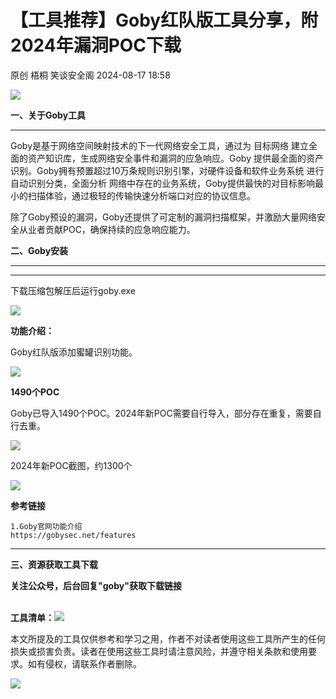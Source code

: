 #  【工具推荐】Goby红队版工具分享，附2024年漏洞POC下载   
原创 梧桐  笑谈安全阁   2024-08-17 18:58  
  
![](https://mmbiz.qpic.cn/mmbiz_gif/ySiaYd2ryIURgzd4Z9EGbe1icoMJEuNovDpqmxC0Ke4qMptb6Y5SqAmh14r2wgJnq4RAqEabI4KufVSYWGS1lfLQ/640?wx_fmt=gif&wxfrom=5&wx_lazy=1 "")  
  
**一、关于Goby工具**  
  
****  
  
Goby是基于网络空间映射技术的下一代网络安全工具，通过为 目标网络 建立全面的资产知识库，生成网络安全事件和漏洞的应急响应。Goby 提供最全面的资产识别。Goby拥有预置超过10万条规则识别引擎，对硬件设备和软件业务系统 进行自动识别分类，全面分析 网络中存在的业务系统，Goby提供最快的对目标影响最小的扫描体验，通过极轻的传输快速分析端口对应的协议信息。  
  
除了Goby预设的漏洞，Goby还提供了可定制的漏洞扫描框架，并激励大量网络安全从业者贡献POC，确保持续的应急响应能力。  
  
**二、Goby安装**  
  
****  
****  
  
下载压缩包解压后运行goby.exe  
  
![](https://mmbiz.qpic.cn/sz_mmbiz_png/ySiaYd2ryIUTWSiaodndc8BpXKRLKMRicB8us8Y44ibr9uBZfQZbJXgBmC61G8EMLxZfrBF5xVFObfNDfoibqaPHf5Q/640?wx_fmt=png&from=appmsg "")  
  
**功能介绍：**  
  
Goby红队版添加蜜罐识别功能。  
  
![](https://mmbiz.qpic.cn/sz_mmbiz_png/ySiaYd2ryIUTWSiaodndc8BpXKRLKMRicB8cU4R9DjBVZsAg5FGdZiczfQe59pXfo24eMVicCGchsIxhSDYbMVTWt9w/640?wx_fmt=png&from=appmsg "")  
  
**1490个POC**  
  
Goby已导入1490个POC。2024年新POC需要自行导入，部分存在重复，需要自行去重。  
  
![](https://mmbiz.qpic.cn/sz_mmbiz_png/ySiaYd2ryIUTWSiaodndc8BpXKRLKMRicB8TulGrbdoHdicYNHjefT845CibYwE55P38qSOBht2fiaAVLzrR6yBj0ricg/640?wx_fmt=png&from=appmsg "")  
  
2024年新POC截图，约1300个  
  
![](https://mmbiz.qpic.cn/sz_mmbiz_png/ySiaYd2ryIUTWSiaodndc8BpXKRLKMRicB8uicicQ5iciadGDbVdt0gc8Bp6CPXK4sGwLh6oj6ibjLQ0djLHvmOxRYWOXQ/640?wx_fmt=png&from=appmsg "")  
  
**参考链接**  
```
1.Goby官网功能介绍
https://gobysec.net/features
```  
  
****  
**三、资源获取工具下载**  
  
**关注公众号，后台回复"goby"获取下载链接**  
  
‍  
‍**工具清单：**![](https://mmbiz.qpic.cn/sz_mmbiz_png/ySiaYd2ryIUTWSiaodndc8BpXKRLKMRicB8TpTibNgw4MEDfaszcXu5zoE46EsL3KQ4YxXaCVRmt2DC64Rd5TeD8Eg/640?wx_fmt=png&from=appmsg "")  
  
  
  
  
本文所提及的工具仅供参考和学习之用，作者不对读者使用这些工具所产生的任何损失或损害负责。读者在使用这些工具时请注意风险，并遵守相关条款和使用要求。如有侵权，请联系作者删除。  
  
![](https://mmbiz.qpic.cn/mmbiz_gif/ySiaYd2ryIURgzd4Z9EGbe1icoMJEuNovDzSb5wJ75FhhZBQoweAaxsq6ORk5c0BD5649dZf4cTqBe0nrqr8E1eA/640?wx_fmt=gif&wxfrom=5&wx_lazy=1 "")  
  
  

